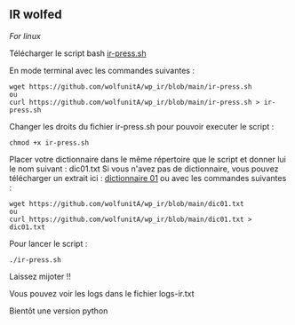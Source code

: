 ## IR wolfed
*For linux*

Télécharger le script bash [ir-press.sh](https://github.com/wolfunitA/wp_ir/blob/main/ir-press.sh)

En mode terminal avec les commandes suivantes : 
```
wget https://github.com/wolfunitA/wp_ir/blob/main/ir-press.sh
ou
curl https://github.com/wolfunitA/wp_ir/blob/main/ir-press.sh > ir-press.sh
```

Changer les droits du fichier ir-press.sh pour pouvoir executer le script :
```
chmod +x ir-press.sh
```

Placer votre dictionnaire dans le même répertoire que le script et donner lui le nom suivant : dic01.txt
Si vous n'avez pas de dictionnaire, vous pouvez télécharger un extrait ici : [dictionnaire 01](https://github.com/wolfunitA/wp_ir/blob/main/dic01.txt) 
ou avec les commandes suivantes :
```
wget https://github.com/wolfunitA/wp_ir/blob/main/dic01.txt
ou
curl https://github.com/wolfunitA/wp_ir/blob/main/dic01.txt > dic01.txt
```

Pour lancer le script :
```
./ir-press.sh
```

Laissez mijoter !!

Vous pouvez voir les logs dans le fichier logs-ir.txt

Bientôt une version python
